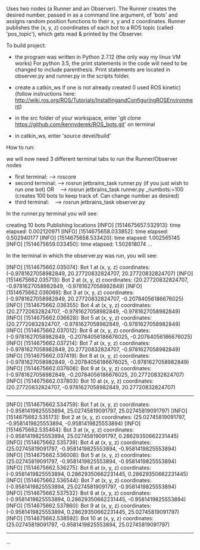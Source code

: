 Uses two nodes (a Runner and an Observer).
The Runner creates the desired number, passed in as a command line argument, of 'bots'
and assigns random position functions to their x, y and z coordinates. Runner publishes
the (x, y, z) coordinates of each bot to a ROS topic (called 'pos_topic'),
which gets read & printed by the Observer.


To build project:
- the program was written in Python 2.7.12 (the only way my linux VM works)
  For python 3.5, the print statements in the code will need to be changed to include parenthesis.
  Print statements are located in observer.py and runner.py in the scripts folder.

- create a catkin_ws if one is not already created (I used ROS kinetic)
 (follow instructions here: http://wiki.ros.org/ROS/Tutorials/InstallingandConfiguringROSEnvironment)
 
- in the src folder of your workspace, enter 'git clone https://github.com/kennyderek/ROS_bots.git' on terminal

- in catkin_ws, enter 'source devel/build'


How to run:

we will now need 3 different terminal tabs to run the Runner/Observer nodes
- first terminal:
    --> roscore
- second terminal:
    --> rosrun jetbrains_task runner.py         (if you just wish to run one bot)
    OR
    --> rosrun jetbrains_task runner.py _numbots:=100        (creates 100 bots to keep track of. Can change number as desired)
- third terminal:
    --> rosrun jetbrains_task observer.py 


In the runner.py terminal you will see:

creating 10 bots
Publishing locations
[INFO] [1514675657.532913]: time elapsed: 0.002120971
[INFO] [1514675658.033852]: time elapsed: 0.502940177
[INFO] [1514675658.533420]: time elapsed: 1.002565145
[INFO] [1514675659.033450]: time elapsed: 1.502618074
...


In the terminal in which the observer.py was run, you will see:

[INFO] [1514675662.035074]: Bot 1 at (x, y, z) coordinates: (-0.9781627058982849, 20.27720832824707, 20.27720832824707)
[INFO] [1514675662.035713]: Bot 2 at (x, y, z) coordinates: (20.27720832824707, -0.9781627058982849, -0.9781627058982849)
[INFO] [1514675662.036069]: Bot 3 at (x, y, z) coordinates: (-0.9781627058982849, 20.27720832824707, -0.20784056186676025)
[INFO] [1514675662.036355]: Bot 4 at (x, y, z) coordinates: (20.27720832824707, -0.9781627058982849, -0.9781627058982849)
[INFO] [1514675662.036628]: Bot 5 at (x, y, z) coordinates: (20.27720832824707, -0.9781627058982849, -0.9781627058982849)
[INFO] [1514675662.037012]: Bot 6 at (x, y, z) coordinates: (-0.9781627058982849, -0.20784056186676025, -0.20784056186676025)
[INFO] [1514675662.037214]: Bot 7 at (x, y, z) coordinates: (-0.9781627058982849, 20.27720832824707, -0.9781627058982849)
[INFO] [1514675662.037419]: Bot 8 at (x, y, z) coordinates: (-0.9781627058982849, -0.20784056186676025, -0.9781627058982849)
[INFO] [1514675662.037608]: Bot 9 at (x, y, z) coordinates: (-0.9781627058982849, -0.20784056186676025, 20.27720832824707)
[INFO] [1514675662.037803]: Bot 10 at (x, y, z) coordinates: (20.27720832824707, -0.9781627058982849, 20.27720832824707)
********
[INFO] [1514675662.534759]: Bot 1 at (x, y, z) coordinates: (-0.9581419825553894, 25.02745819091797, 25.02745819091797)
[INFO] [1514675662.535173]: Bot 2 at (x, y, z) coordinates: (25.02745819091797, -0.9581419825553894, -0.9581419825553894)
[INFO] [1514675662.535464]: Bot 3 at (x, y, z) coordinates: (-0.9581419825553894, 25.02745819091797, 0.28629350662231445)
[INFO] [1514675662.535739]: Bot 4 at (x, y, z) coordinates: (25.02745819091797, -0.9581419825553894, -0.9581419825553894)
[INFO] [1514675662.536008]: Bot 5 at (x, y, z) coordinates: (25.02745819091797, -0.9581419825553894, -0.9581419825553894)
[INFO] [1514675662.536275]: Bot 6 at (x, y, z) coordinates: (-0.9581419825553894, 0.28629350662231445, 0.28629350662231445)
[INFO] [1514675662.536544]: Bot 7 at (x, y, z) coordinates: (-0.9581419825553894, 25.02745819091797, -0.9581419825553894)
[INFO] [1514675662.537532]: Bot 8 at (x, y, z) coordinates: (-0.9581419825553894, 0.28629350662231445, -0.9581419825553894)
[INFO] [1514675662.537860]: Bot 9 at (x, y, z) coordinates: (-0.9581419825553894, 0.28629350662231445, 25.02745819091797)
[INFO] [1514675662.538592]: Bot 10 at (x, y, z) coordinates: (25.02745819091797, -0.9581419825553894, 25.02745819091797)
********
...

